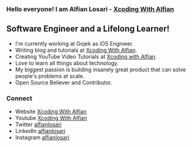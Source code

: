 
### Hello everyone! I am Alfian Losari - [Xcoding With Alfian][website]

## Software Engineer and a Lifelong Learner!
- I'm currently working at Gojek as iOS Engineer.
- Writing blog and tutorials at [Xcoding With Alfian][website].
- Creating YouTube Video Tutorials at [Xcoding with Alfian][youtube].
- Love to learn all things about technology.
- My biggest passion is building insanely great product that can solve people's problems at scale.
- Open Source Believer and Contributor.

### Connect
- Website [Xcoding With Alfian][website]
- Youtube [Xcoding With Alfian][youtube]
- Twitter [alfianlosari][twitter]
- LinkedIn [alfianlosari][linkedin]
- Instagram [alfianlosari][instagram]

[website]: https://alfianlosari.com
[youtube]: https://youtube.com/c/XcodingwithAlfian
[twitter]: https://twitter.com/alfianlosari
[linkedin]: https://linkedin.com/in/alfianlosari
[instagram]: https://instagram.com/alfianlosari
